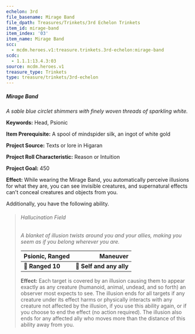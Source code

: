```yaml
---
echelon: 3rd
file_basename: Mirage Band
file_dpath: Treasures/Trinkets/3rd Echelon Trinkets
item_id: mirage-band
item_index: '03'
item_name: Mirage Band
scc:
  - mcdm.heroes.v1:treasure.trinkets.3rd-echelon:mirage-band
scdc:
  - 1.1.1:13.4.3:03
source: mcdm.heroes.v1
treasure_type: Trinkets
type: treasure/trinkets/3rd-echelon
---
```


##### Mirage Band

*A sable blue circlet shimmers with finely woven threads of sparkling white.*

**Keywords:** Head, Psionic

**Item Prerequisite:** A spool of mindspider silk, an ingot of white gold

**Project Source:** Texts or lore in Higaran

**Project Roll Characteristic:** Reason or Intuition

**Project Goal:** 450

**Effect:** While wearing the Mirage Band, you automatically perceive illusions for what they are, you can see invisible creatures, and supernatural effects can't conceal creatures and objects from you.

Additionally, you have the following ability.

<!-- -->
> ###### Hallucination Field
>
> *A blanket of illusion twists around you and your allies, making you seem as if you belong wherever you are.*
>
> | **Psionic, Ranged** |             **Maneuver** |
> | ------------------- | -----------------------: |
> | **📏 Ranged 10**    | **🎯 Self and any ally** |
>
> **Effect:** Each target is covered by an illusion causing them to appear exactly as any creature (humanoid, animal, undead, and so forth) an observer most expects to see. The illusion ends for all targets if any creature under its effect harms or physically interacts with any creature not affected by the illusion, if you use this ability again, or if you choose to end the effect (no action required). The illusion also ends for any affected ally who moves more than the distance of this ability away from you.
